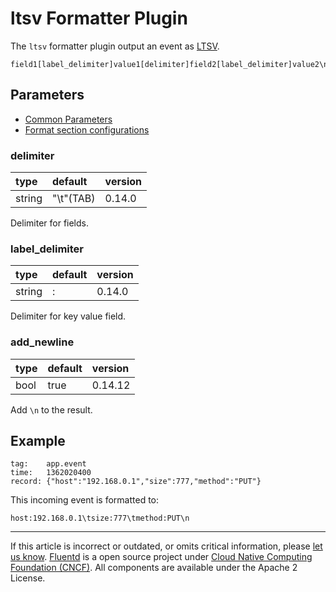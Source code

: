 # ltsv Formatter Plugin

The `ltsv` formatter plugin output an event as [LTSV](http://ltsv.org).

```
field1[label_delimiter]value1[delimiter]field2[label_delimiter]value2\n
```


## Parameters

-   [Common Parameters](/configuration/plugin-common-parameters.md)
-   [Format section configurations](/configuration/format-section.md)


### delimiter

| type   | default    | version |
|:-------|:-----------|:--------|
| string | "\\t"(TAB) | 0.14.0  |

Delimiter for fields.


### label\_delimiter

| type   | default | version |
|:-------|:--------|:--------|
| string | :       | 0.14.0  |

Delimiter for key value field.


### add\_newline

| type | default | version |
|:-----|:--------|:--------|
| bool | true    | 0.14.12 |

Add `\n` to the result.


## Example

```
tag:    app.event
time:   1362020400
record: {"host":"192.168.0.1","size":777,"method":"PUT"}
```

This incoming event is formatted to:

```
host:192.168.0.1\tsize:777\tmethod:PUT\n
```


------------------------------------------------------------------------

If this article is incorrect or outdated, or omits critical information, please [let us know](https://github.com/fluent/fluentd-docs/issues?state=open).
[Fluentd](http://www.fluentd.org/) is a open source project under [Cloud Native Computing Foundation (CNCF)](https://cncf.io/). All components are available under the Apache 2 License.
